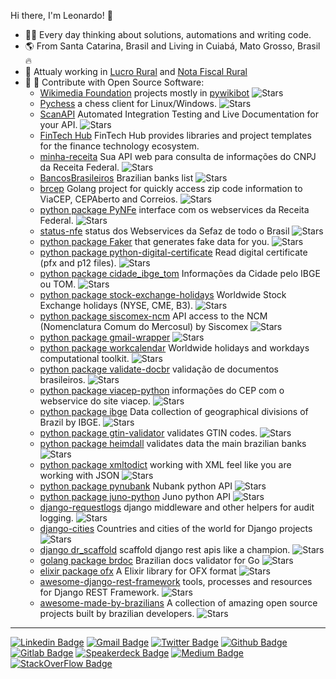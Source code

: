 Hi there, I'm Leonardo! 👋

- :technologist: Every day thinking about solutions, automations and writing code.
- :earth_americas: From Santa Catarina, Brasil and Living in Cuiabá, Mato Grosso, Brasil :fire:
- :construction: Attualy working in [Lucro Rural](https://github.com/lucrorural) and [Nota Fiscal Rural](https://github.com/notafiscalrural)
- :seedling: :pray: Contribute with Open Source Software:
     * [Wikimedia Foundation](https://github.com/wikimedia) projects mostly in [pywikibot](https://github.com/wikimedia/pywikibot) ![Stars](https://img.shields.io/github/stars/wikimedia/pywikibot?style=flat-square)
     * [Pychess](https://github.com/pychess/pychess) a chess client for Linux/Windows. ![Stars](https://img.shields.io/github/stars/pychess/pychess?style=flat-square)
     * [ScanAPI](https://github.com/scanapi) Automated Integration Testing and Live Documentation for your API. ![Stars](https://img.shields.io/github/stars/scanapi/scanapi?style=flat-square)
     * [FinTech Hub](https://github.com/fintech-hub/) FinTech Hub provides libraries and project templates for the finance technology ecosystem.
     * [minha-receita](https://github.com/cuducos/minha-receita) Sua API web para consulta de informações do CNPJ da Receita Federal. ![Stars](https://img.shields.io/github/stars/cuducos/minha-receita?style=flat-square)
     * [BancosBrasileiros](https://github.com/guibranco/BancosBrasileiros) Brazilian banks list ![Stars](https://img.shields.io/github/stars/guibranco/BancosBrasileiros?style=flat-square)
     * [brcep](https://github.com/leogregianin/brcep) Golang project for quickly access zip code information to ViaCEP, CEPAberto and Correios. ![Stars](https://img.shields.io/github/stars/leogregianin/brcep?style=flat-square)
     * [python package PyNFe](https://github.com/TadaSoftware/PyNFe) interface com os webservices da Receita Federal. ![Stars](https://img.shields.io/github/stars/TadaSoftware/PyNFe?style=flat-square)
     * [status-nfe](https://github.com/lucrorural/status-nfe) status dos Webservices da Sefaz de todo o Brasil ![Stars](https://img.shields.io/github/stars/lucrorural/status-nfe?style=flat-square)
     * [python package Faker](https://github.com/joke2k/faker) that generates fake data for you. ![Stars](https://img.shields.io/github/stars/joke2k/faker?style=flat-square)
     * [python package python-digital-certificate](https://github.com/leogregianin/python-digital-certificate) Read digital certificate (pfx and p12 files). ![Stars](https://img.shields.io/github/stars/leogregianin/python-digital-certificate?style=flat-square)
     * [python package cidade_ibge_tom](https://github.com/leogregianin/cidade_ibge_tom) Informações da Cidade pelo IBGE ou TOM. ![Stars](https://img.shields.io/github/stars/leogregianin/cidade_ibge_tom?style=flat-square)
     * [python package stock-exchange-holidays](https://github.com/leogregianin/stock-exchange-holidays) Worldwide Stock Exchange holidays (NYSE, CME, B3). ![Stars](https://img.shields.io/github/stars/leogregianin/stock-exchange-holidays?style=flat-square)
     * [python package siscomex-ncm](https://github.com/leogregianin/siscomex-ncm) API access to the NCM (Nomenclatura Comum do Mercosul) by Siscomex ![Stars](https://img.shields.io/github/stars/leogregianin/siscomex-ncm?style=flat-square)
     * [python package gmail-wrapper](https://github.com/loadsmart/gmail-wrapper) ![Stars](https://img.shields.io/github/stars/loadsmart/gmail-wrapper?style=flat-square)
     * [python package workcalendar](https://github.com/workalendar/workalendar) Worldwide holidays and workdays computational toolkit. ![Stars](https://img.shields.io/github/stars/workalendar/workalendar?style=flat-square)
     * [python package validate-docbr](https://github.com/alvarofpp/validate-docbr) validação de documentos brasileiros. ![Stars](https://img.shields.io/github/stars/alvarofpp/validate-docbr?style=flat-square)
     * [python package viacep-python](https://github.com/leogregianin/viacep-python) informações do CEP com o webservice do site viacep. ![Stars](https://img.shields.io/github/stars/leogregianin/viacep-python?style=flat-square)
     * [python package ibge](https://github.com/leogregianin/ibge) Data collection of geographical divisions of Brazil by IBGE. ![Stars](https://img.shields.io/github/stars/leogregianin/ibge?style=flat-square)
     * [python package gtin-validator](https://github.com/charithe/gtin-validator) validates GTIN codes. ![Stars](https://img.shields.io/github/stars/charithe/gtin-validator?style=flat-square)
     * [python package heimdall](https://github.com/luizalabs/heimdall) validates data the main brazilian banks ![Stars](https://img.shields.io/github/stars/luizalabs/heimdall?style=flat-square)
     * [python package xmltodict](https://github.com/martinblech/xmltodict) working with XML feel like you are working with JSON ![Stars](https://img.shields.io/github/stars/martinblech/xmltodict?style=flat-square)
     * [python package pynubank](https://github.com/andreroggeri/pynubank) Nubank python API ![Stars](https://img.shields.io/github/stars/andreroggeri/pynubank?style=flat-square)
     * [python package juno-python](https://github.com/mjr/juno-python) Juno python API ![Stars](https://img.shields.io/github/stars/mjr/juno-python?style=flat-square)
     * [django-requestlogs](https://github.com/Raekkeri/django-requestlogs) django middleware and other helpers for audit logging. ![Stars](https://img.shields.io/github/stars/Raekkeri/django-requestlogs?style=flat-square)
     * [django-cities](https://github.com/coderholic/django-cities) Countries and cities of the world for Django projects ![Stars](https://img.shields.io/github/stars/coderholic/django-cities?style=flat-square)
     * [django dr_scaffold](https://github.com/Abdenasser/dr_scaffold) scaffold django rest apis like a champion. ![Stars](https://img.shields.io/github/stars/Abdenasser/dr_scaffold?style=flat-square)
     * [golang package brdoc](https://github.com/paemuri/brdoc) Brazilian docs validator for Go ![Stars](https://img.shields.io/github/stars/paemuri/brdoc?style=flat-square)
     * [elixir package ofx](https://github.com/Finbits/ofx) A Elixir library for OFX format ![Stars](https://img.shields.io/github/stars/Finbits/ofx?style=flat-square)
     * [awesome-django-rest-framework](https://github.com/nioperas06/awesome-django-rest-framework) tools, processes and resources for Django REST Framework. ![Stars](https://img.shields.io/github/stars/nioperas06/awesome-django-rest-framework?style=flat-square)
     * [awesome-made-by-brazilians](https://github.com/felipefialho/awesome-made-by-brazilians) A collection of amazing open source projects built by brazilian developers. ![Stars](https://img.shields.io/github/stars/felipefialho/awesome-made-by-brazilians?style=flat-square)
    
----

[![Linkedin Badge](https://img.shields.io/badge/-LinkedIn-blue?style=flat-square&logo=Linkedin&logoColor=white&link=https://www.linkedin.com/in/leonardogregianin/)](https://www.linkedin.com/in/leonardogregianin/)
[![Gmail Badge](https://img.shields.io/badge/-Gmail-c14438?style=flat-square&logo=Gmail&logoColor=white&link=mailto:leogregianin@gmail.com)](mailto:leogregianin@gmail.com)
[![Twitter Badge](https://img.shields.io/badge/-Twitter-303030?style=flat-square&logo=Twitter&logoColor=white&link=https://twitter.com/leogregianin)](https://twitter.com/leogregianin)
[![Github Badge](https://img.shields.io/badge/-Github-000?style=flat-square&logo=Github&logoColor=white&link=https://github.com/leogregianin)](https://github.com/leogregianin)
[![Gitlab Badge](https://img.shields.io/badge/-Gitlab-303030?style=flat-square&logo=Gitlab&logoColor=white&link=https://gitlab.com/leogregianin)](https://gitlab.com/leogregianin)
[![Speakerdeck Badge](https://img.shields.io/badge/-Speakerdeck-303030?style=flat-square&logo=Speakerdeck&link=https://speakerdeck.com/leogregianin)](https://speakerdeck.com/leogregianin)
[![Medium Badge](https://img.shields.io/badge/-Medium-303030?style=flat-square&logo=Medium&link=https://medium.com/@leogregianin)](https://medium.com/@leogregianin)
[![StackOverFlow Badge](https://img.shields.io/badge/-StackOverFlow-303030?style=flat-square&logo=StackOverFlow&link=https://pt.stackoverflow.com/users/7956/lgregianin)](https://pt.stackoverflow.com/users/7956/lgregianin)
